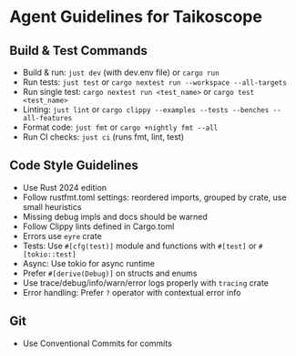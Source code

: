 # Agent Guidelines for Taikoscope

## Build & Test Commands
- Build & run: `just dev` (with dev.env file) or `cargo run`
- Run tests: `just test` or `cargo nextest run --workspace --all-targets`
- Run single test: `cargo nextest run <test_name>` or `cargo test <test_name>`
- Linting: `just lint` or `cargo clippy --examples --tests --benches --all-features`
- Format code: `just fmt` or `cargo +nightly fmt --all`
- Run CI checks: `just ci` (runs fmt, lint, test)

## Code Style Guidelines
- Use Rust 2024 edition
- Follow rustfmt.toml settings: reordered imports, grouped by crate, use small heuristics
- Missing debug impls and docs should be warned
- Follow Clippy lints defined in Cargo.toml
- Errors use `eyre` crate
- Tests: Use `#[cfg(test)]` module and functions with `#[test]` or `#[tokio::test]`
- Async: Use tokio for async runtime
- Prefer `#[derive(Debug)]` on structs and enums
- Use trace/debug/info/warn/error logs properly with `tracing` crate
- Error handling: Prefer `?` operator with contextual error info

## Git
- Use Conventional Commits for commits